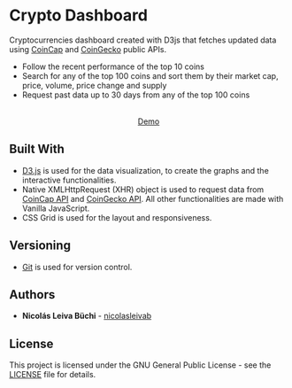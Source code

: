 # Crypto Dashboard

Cryptocurrencies dashboard created with D3js that fetches updated data using [CoinCap](https://docs.coincap.io/?version=latest) and [CoinGecko](https://www.coingecko.com/api/documentations/v3) public APIs.
* Follow the recent performance of the top 10 coins 
* Search for any of the top 100 coins and sort them by their market cap, price, volume, price change and supply
* Request past data up to 30 days from any of the top 100 coins
<br /><br />
<p align="center"><a href="https://d3js-crypto-dashboard.netlify.com">Demo</a></p>

## Built With

* [D3.js](https://d3js.org) is used for the data visualization, to create the graphs and the interactive functionalities.
* Native XMLHttpRequest (XHR) object is used to request data from [CoinCap API](https://docs.coincap.io/?version=latest) and [CoinGecko API](https://docs.coincap.io/?version=latest). All other functionalities are made with Vanilla JavaScript.
* CSS Grid is used for the layout and responsiveness.

## Versioning

* [Git](https://git-scm.com) is used for version control.

## Authors

* **Nicolás Leiva Büchi** - [nicolasleivab](https://github.com/nicolasleivab)

## License

This project is licensed under the GNU General Public License - see the [LICENSE](LICENSE) file for details.

